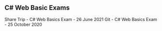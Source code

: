 ## C# Web Basic Exams
Share Trip - C# Web Basics Exam - 26 June 2021
Git - C# Web Basics Exam - 25 October 2020
